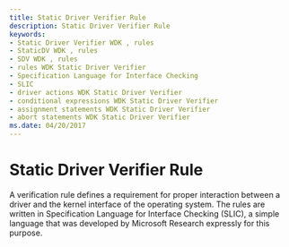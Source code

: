 ```yaml
---
title: Static Driver Verifier Rule
description: Static Driver Verifier Rule
keywords:
- Static Driver Verifier WDK , rules
- StaticDV WDK , rules
- SDV WDK , rules
- rules WDK Static Driver Verifier
- Specification Language for Interface Checking
- SLIC
- driver actions WDK Static Driver Verifier
- conditional expressions WDK Static Driver Verifier
- assignment statements WDK Static Driver Verifier
- abort statements WDK Static Driver Verifier
ms.date: 04/20/2017
---
```


# Static Driver Verifier Rule


A verification rule defines a requirement for proper interaction between a driver and the kernel interface of the operating system. The rules are written in Specification Language for Interface Checking (SLIC), a simple language that was developed by Microsoft Research expressly for this purpose.

